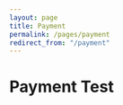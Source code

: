 ```yaml
---
layout: page
title: Payment
permalink: /pages/payment
redirect_from: "/payment"
---
```


<div class="page-section">
  <h1>Payment Test</h1>
</div>

<form action="/your-server-side-code" method="POST">
  <script
    src="https://checkout.stripe.com/checkout.js" class="stripe-button"
    data-key="pk_test_xQxLXcl78GmSYv48ZqMBp0H3"
    data-amount="999"
    data-name="cssbristol"
    data-description="Widget"
    data-image="https://stripe.com/img/documentation/checkout/marketplace.png"
    data-locale="auto"
    data-currency="gbp">
  </script>
</form>
